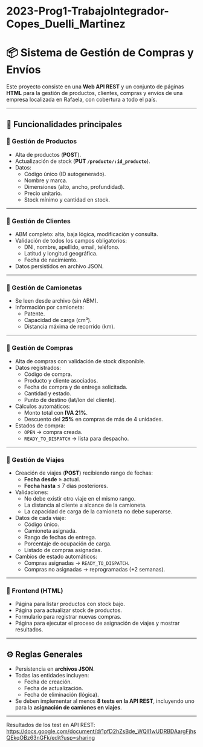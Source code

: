 # 2023-Prog1-TrabajoIntegrador-Copes_Duelli_Martinez
# 📦 Sistema de Gestión de Compras y Envíos  

Este proyecto consiste en una **Web API REST** y un conjunto de páginas **HTML** para la gestión de productos, clientes, compras y envíos de una empresa localizada en Rafaela, con cobertura a todo el país.  

---

## 🚀 Funcionalidades principales  

### 🔹 Gestión de Productos  
- Alta de productos (**POST**).  
- Actualización de stock (**PUT `/producto/:id_producto`**).  
- Datos:  
  - Código único (ID autogenerado).  
  - Nombre y marca.  
  - Dimensiones (alto, ancho, profundidad).  
  - Precio unitario.  
  - Stock mínimo y cantidad en stock.  

---

### 🔹 Gestión de Clientes  
- ABM completo: alta, baja lógica, modificación y consulta.  
- Validación de todos los campos obligatorios:  
  - DNI, nombre, apellido, email, teléfono.  
  - Latitud y longitud geográfica.  
  - Fecha de nacimiento.  
- Datos persistidos en archivo JSON.  

---

### 🔹 Gestión de Camionetas  
- Se leen desde archivo (sin ABM).  
- Información por camioneta:  
  - Patente.  
  - Capacidad de carga (cm³).  
  - Distancia máxima de recorrido (km).  

---

### 🔹 Gestión de Compras  
- Alta de compras con validación de stock disponible.  
- Datos registrados:  
  - Código de compra.  
  - Producto y cliente asociados.  
  - Fecha de compra y de entrega solicitada.  
  - Cantidad y estado.  
  - Punto de destino (lat/lon del cliente).  
- Cálculos automáticos:  
  - Monto total con **IVA 21%**.  
  - Descuento del **25%** en compras de más de 4 unidades.  
- Estados de compra:  
  - `OPEN` → compra creada.  
  - `READY_TO_DISPATCH` → lista para despacho.  

---

### 🔹 Gestión de Viajes  
- Creación de viajes (**POST**) recibiendo rango de fechas:  
  - **Fecha desde** ≥ actual.  
  - **Fecha hasta** ≤ 7 días posteriores.  
- Validaciones:  
  - No debe existir otro viaje en el mismo rango.  
  - La distancia al cliente ≤ alcance de la camioneta.  
  - La capacidad de carga de la camioneta no debe superarse.  
- Datos de cada viaje:  
  - Código único.  
  - Camioneta asignada.  
  - Rango de fechas de entrega.  
  - Porcentaje de ocupación de carga.  
  - Listado de compras asignadas.  
- Cambios de estado automáticos:  
  - Compras asignadas → `READY_TO_DISPATCH`.  
  - Compras no asignadas → reprogramadas (+2 semanas).  

---

### 🔹 Frontend (HTML)  
- Página para listar productos con stock bajo.  
- Página para actualizar stock de productos.  
- Formulario para registrar nuevas compras.  
- Página para ejecutar el proceso de asignación de viajes y mostrar resultados.  

---

## ⚙️ Reglas Generales  
- Persistencia en **archivos JSON**.  
- Todas las entidades incluyen:  
  - Fecha de creación.  
  - Fecha de actualización.  
  - Fecha de eliminación (lógica).  
- Se deben implementar al menos **8 tests en la API REST**, incluyendo uno para la **asignación de camiones en viajes**.  

---

Resultados de los test en API REST: https://docs.google.com/document/d/1pfD2hZsBde_WQll1wUDRBDAargFjhsQEkqOBz63nGFk/edit?usp=sharing
